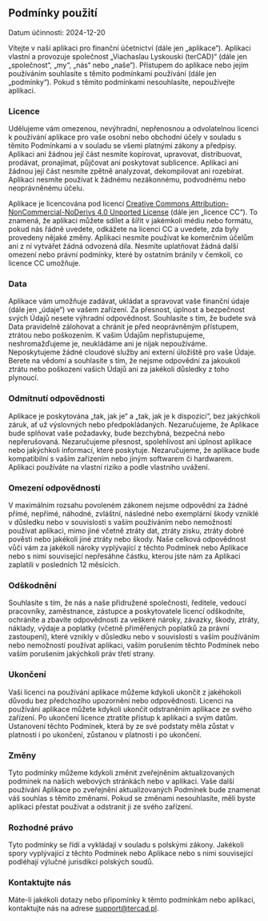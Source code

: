 ## Podmínky použití

Datum účinnosti: 2024-12-20

Vítejte v naší aplikaci pro finanční účetnictví (dále jen „aplikace“). Aplikaci vlastní a provozuje společnost 
„Viachaslau Lyskouski (terCAD)“ (dále jen „společnost“, „my“, „nás“ nebo „naše“). Přístupem do aplikace nebo jejím 
používáním souhlasíte s těmito podmínkami používání (dále jen „podmínky“). Pokud s těmito podmínkami nesouhlasíte, 
nepoužívejte aplikaci.

### Licence

Udělujeme vám omezenou, nevýhradní, nepřenosnou a odvolatelnou licenci k používání aplikace pro vaše osobní nebo 
obchodní účely v souladu s těmito Podmínkami a v souladu se všemi platnými zákony a předpisy. Aplikaci ani žádnou 
její část nesmíte kopírovat, upravovat, distribuovat, prodávat, pronajímat, půjčovat ani poskytovat sublicence. 
Aplikaci ani žádnou její část nesmíte zpětně analyzovat, dekompilovat ani rozebírat. Aplikaci nesmíte používat k 
žádnému nezákonnému, podvodnému nebo neoprávněnému účelu.

Aplikace je licencována pod licencí 
[Creative Commons Attribution-NonCommercial-NoDerivs 4.0 Unported License](https://creativecommons.org/licenses/by-nc-nd/4.0/deed.en) 
(dále jen „licence CC“). To znamená, že aplikaci můžete sdílet a šířit v jakémkoli médiu nebo formátu, pokud nás řádně 
uvedete, odkážete na licenci CC a uvedete, zda byly provedeny nějaké změny. Aplikaci nesmíte používat ke komerčním 
účelům ani z ní vytvářet žádná odvozená díla. Nesmíte uplatňovat žádná další omezení nebo právní podmínky, které by 
ostatním bránily v čemkoli, co licence CC umožňuje.

### Data

Aplikace vám umožňuje zadávat, ukládat a spravovat vaše finanční údaje (dále jen „údaje“) ve vašem zařízení. Za přesnost, 
úplnost a bezpečnost svých Údajů nesete výhradní odpovědnost. Souhlasíte s tím, že budete svá Data pravidelně zálohovat 
a chránit je před neoprávněným přístupem, ztrátou nebo poškozením. K vašim Údajům nepřistupujeme, neshromažďujeme je, 
neukládáme ani je nijak nepoužíváme. Neposkytujeme žádné cloudové služby ani externí úložiště pro vaše Údaje. Berete na 
vědomí a souhlasíte s tím, že nejsme odpovědní za jakoukoli ztrátu nebo poškození vašich Údajů ani za jakékoli důsledky 
z toho plynoucí.

### Odmítnutí odpovědnosti

Aplikace je poskytována „tak, jak je“ a „tak, jak je k dispozici“, bez jakýchkoli záruk, ať už výslovných nebo 
předpokládaných. Nezaručujeme, že Aplikace bude splňovat vaše požadavky, bude bezchybná, bezpečná nebo nepřerušovaná. 
Nezaručujeme přesnost, spolehlivost ani úplnost aplikace nebo jakýchkoli informací, které poskytuje. Nezaručujeme, že 
aplikace bude kompatibilní s vaším zařízením nebo jiným softwarem či hardwarem. Aplikaci používáte na vlastní riziko a 
podle vlastního uvážení.

### Omezení odpovědnosti

V maximálním rozsahu povoleném zákonem nejsme odpovědní za žádné přímé, nepřímé, náhodné, zvláštní, následné nebo 
exemplární škody vzniklé v důsledku nebo v souvislosti s vaším používáním nebo nemožností používat aplikaci, mimo jiné 
včetně ztráty dat, ztráty zisku, ztráty dobré pověsti nebo jakékoli jiné ztráty nebo škody. Naše celková odpovědnost 
vůči vám za jakékoli nároky vyplývající z těchto Podmínek nebo Aplikace nebo s nimi související nepřesáhne částku, 
kterou jste nám za Aplikaci zaplatili v posledních 12 měsících.

### Odškodnění

Souhlasíte s tím, že nás a naše přidružené společnosti, ředitele, vedoucí pracovníky, zaměstnance, zástupce a 
poskytovatele licencí odškodníte, ochráníte a zbavíte odpovědnosti za veškeré nároky, závazky, škody, ztráty, náklady, 
výdaje a poplatky (včetně přiměřených poplatků za právní zastoupení), které vznikly v důsledku nebo v souvislosti s 
vaším používáním nebo nemožností používat aplikaci, vaším porušením těchto Podmínek nebo vaším porušením jakýchkoli 
práv třetí strany.

### Ukončení

Vaši licenci na používání aplikace můžeme kdykoli ukončit z jakéhokoli důvodu bez předchozího upozornění nebo 
odpovědnosti. Licenci na používání aplikace můžete kdykoli ukončit odstraněním aplikace ze svého zařízení. Po ukončení 
licence ztratíte přístup k aplikaci a svým datům. Ustanovení těchto Podmínek, která by ze své podstaty měla zůstat v 
platnosti i po ukončení, zůstanou v platnosti i po ukončení.

### Změny

Tyto podmínky můžeme kdykoli změnit zveřejněním aktualizovaných podmínek na našich webových stránkách nebo v aplikaci. 
Vaše další používání Aplikace po zveřejnění aktualizovaných Podmínek bude znamenat váš souhlas s těmito změnami. Pokud 
se změnami nesouhlasíte, měli byste aplikaci přestat používat a odstranit ji ze svého zařízení.

### Rozhodné právo

Tyto podmínky se řídí a vykládají v souladu s polskými zákony. Jakékoli spory vyplývající z těchto Podmínek nebo 
Aplikace nebo s nimi související podléhají výlučné jurisdikci polských soudů.

### Kontaktujte nás

Máte-li jakékoli dotazy nebo připomínky k těmto podmínkám nebo aplikaci, kontaktujte nás na adrese support@tercad.pl. 
